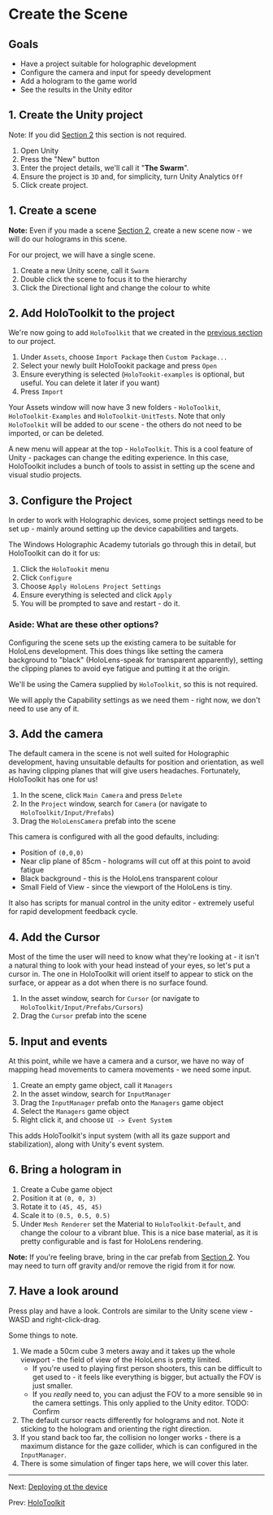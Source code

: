 # Create the Scene

## Goals

* Have a project suitable for holographic development
* Configure the camera and input for speedy development
* Add a hologram to the game world
* See the results in the Unity editor

## 1. Create the Unity project

Note: If you did [Section 2](2-unity-overview.md) this section is not required.

1. Open Unity
2. Press the "New" button
3. Enter the project details, we'll call it "**The Swarm**".
4. Ensure the project is `3D` and, for simplicity, turn Unity Analytics `Off`
5. Click create project.

## 1. Create a scene

**Note:** Even if you made a scene [Section 2](2-unity-overview.md), create a new scene now - we will do our holograms in this scene.

For our project, we will have a single scene.

1. Create a new Unity scene, call it `Swarm`
2. Double click the scene to focus it to the hierarchy
3. Click the Directional light and change the colour to white

## 2. Add HoloToolkit to the project

We're now going to add `HoloToolkit` that we created in the [previous section](3-holotoolkit.md) to our project.

1. Under `Assets`, choose `Import Package` then `Custom Package...`
2. Select your newly built HoloTookit package and press `Open`
3. Ensure everything is selected (`HoloTookit-examples` is optional, but useful. You can delete it later if you want)
4. Press `Import`

Your Assets window will now have 3 new folders - `HoloToolkit`, `HoloToolkit-Examples` and `HoloToolkit-UnitTests`.  Note that only `HoloToolkit` will be added to our scene - the others do not need to be imported, or can be deleted.

A new menu will appear at the top - `HoloToolkit`. This is a cool feature of Unity - packages can change the editing experience.  In this case, HoloToolkit includes a bunch of tools to assist in setting up the scene and visual studio projects.

## 3. Configure the Project

In order to work with Holographic devices, some project settings need to be set up - mainly around setting up the device capabilities and targets.

The Windows Holographic Academy tutorials go through this in detail, but HoloToolkit can do it for us:

1. Click the `HoloTookit` menu
2. Click `Configure`
3. Choose `Apply HoloLens Project Settings`
4. Ensure everything is selected and click `Apply`
5. You will be prompted to save and restart - do it.

### Aside: What are these other options?

Configuring the scene sets up the existing camera to be suitable for HoloLens development.  This does things like setting the camera background to "black" (HoloLens-speak for transparent apparently), setting the clipping planes to avoid eye fatigue and putting it at the origin.

We'll be using the Camera supplied by `HoloToolkit`, so this is not required.

We will apply the Capability settings as we need them - right now, we don't need to use any of it.

## 3. Add the camera

The default camera in the scene is not well suited for Holographic development, having unsuitable defaults for position and orientation, as well as having clipping planes that will give users headaches.  Fortunately, HoloToolkit has one for us!

1. In the scene, click `Main Camera` and press `Delete`
2. In the `Project` window, search for `Camera` (or navigate to `HoloToolkit/Input/Prefabs`)
3. Drag the `HoloLensCamera` prefab into the scene

This camera is configured with all the good defaults, including:

* Position of `(0,0,0)`
* Near clip plane of 85cm - holograms will cut off at this point to avoid fatigue
* Black background - this is the HoloLens transparent colour
* Small Field of View - since the viewport of the HoloLens is tiny.

It also has scripts for manual control in the unity editor - extremely useful for rapid development feedback cycle.

## 4. Add the Cursor

Most of the time the user will need to know what they're looking at - it isn't a natural thing to look with your head instead of
your eyes, so let's put a cursor in. The one in HoloToolkit will orient itself to appear to stick on the surface, or appear as a dot
when there is no surface found. 

1. In the asset window, search for `Cursor` (or navigate to `HoloToolkit/Input/Prefabs/Cursors`)
2. Drag the `Cursor` prefab into the scene

## 5. Input and events

At this point, while we have a camera and a cursor, we have no way of mapping head movements to camera movements - we need some input.

1. Create an empty game object, call it `Managers` 
2. In the asset window, search for `InputManager`
3. Drag the `InputManager` prefab onto the `Managers` game object
4. Select the `Managers` game object
5. Right click it, and choose `UI -> Event System`

This adds HoloToolkit's input system (with all its gaze support and stabilization), along with Unity's event system.

## 6. Bring a hologram in

1. Create a Cube game object
2. Position it at `(0, 0, 3)`
3. Rotate it to `(45, 45, 45)`
4. Scale it to `(0.5, 0.5, 0.5)`
5. Under `Mesh Renderer` set the Material to `HoloToolkit-Default`, and change the colour to a vibrant blue.  This is a nice base material, as it is pretty configurable and is fast for HoloLens rendering.

**Note:** If you're feeling brave, bring in the car prefab from [Section 2](2-unity-overview.md). You may need to turn off gravity and/or remove the rigid from it for now.

## 7. Have a look around

Press play and have a look.  Controls are similar to the Unity scene view - WASD and right-click-drag.

Some things to note.

1. We made a 50cm cube 3 meters away and it takes up the whole viewport - the field of view of the HoloLens is pretty limited.    
    * If you're used to playing first person shooters, this can be difficult to get used to - it feels like everything is bigger, but actually the FOV is just smaller.
    * If you _really_ need to, you can adjust the FOV to a more sensible `90` in the camera settings. This only applied to the Unity editor. TODO: Confirm
2. The default cursor reacts differently for holograms and not.  Note it sticking to the hologram and orienting the right direction.
3. If you stand back too far, the collision no longer works - there is a maximum distance for the gaze collider, which is can configured in the `InputManager`.
4. There is some simulation of finger taps here, we will cover this later.

---
Next: [Deploying ot the device](5-deployment.md)

Prev: [HoloToolkit](3-holotoolkit.md)
